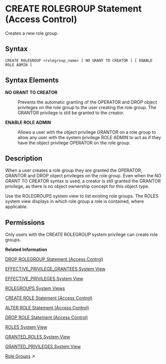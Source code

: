 <!-- loio6cf193279bb4481faf8f2c77f137250c -->

# CREATE ROLEGROUP Statement \(Access Control\)

Creates a new role group.



<a name="loio6cf193279bb4481faf8f2c77f137250c__sql_create_role_1sql_create_role_syntax"/>

## Syntax

```
CREATE ROLEGROUP <rolegroup_name> [ NO GRANT TO CREATOR ] [ ENABLE ROLE ADMIN ]
```



<a name="loio6cf193279bb4481faf8f2c77f137250c__sql_create_role_1sql_create_role_syntax_elements"/>

## Syntax Elements


<dl>
<dt><b>

NO GRANT TO CREATOR

</b></dt>
<dd>

Prevents the automatic granting of the OPERATOR and DROP object privileges on the role group to the user creating the role group. The GRANTOR privilege is still be granted to the creator.



</dd>
</dl>


<dl>
<dt><b>

ENABLE ROLE ADMIN

</b></dt>
<dd>

Allows a user with the object privilege GRANTOR on a role group to allow any user with the system privilege ROLE ADMIN to act as if they have the object privilege OPERATOR on the role group.



</dd>
</dl>



<a name="loio6cf193279bb4481faf8f2c77f137250c__sql_create_role_1sql_create_role_description"/>

## Description

When a user creates a role group they are granted the OPERATOR, GRANTOR and DROP object privileges on the role group. Even when the NO GRANT TO CREATOR syntax is used, a creator is still granted the GRANTOR privilege, as there is no object ownership concept for this object type.

Use the ROLEGROUPS system view to list existing role groups. The ROLES system view displays in which role group a role is contained, where applicable.



<a name="loio6cf193279bb4481faf8f2c77f137250c__section_jj5_hbd_pbb"/>

## Permissions

Only users with the CREATE ROLEGROUP system privilege can create role groups.

**Related Information**  


[DROP ROLEGROUP Statement \(Access Control\)](drop-rolegroup-statement-access-control-9506eaa.md "Drops an existing role group.")

[EFFECTIVE\_PRIVILEGE\_GRANTEES System View](../../020-System-Views-Reference/021-System-Views/effective-privilege-grantees-system-view-2a8987c.md "Provides information about who was granted (explicitly or implicitly via roles) a specified privilege.")

[EFFECTIVE\_PRIVILEGES System View](../../020-System-Views-Reference/021-System-Views/effective-privileges-system-view-20a2f3e.md "Provides the privileges of the specified user.")

[ROLEGROUPS System Views](../../020-System-Views-Reference/021-System-Views/rolegroups-system-views-5e2b4b9.md "Shows available role groups.")

[CREATE ROLE Statement \(Access Control\)](create-role-statement-access-control-20d4a23.md "Creates a new role.")

[ALTER ROLE Statement \(Access Control\)](alter-role-statement-access-control-c16ff34.md "Sets or unsets the role group of a role, and adds or drops the mapping of LDAP groups to a role.")

[DROP ROLE Statement \(Access Control\)](drop-role-statement-access-control-20d74f7.md "Drops a role.")

[ROLES System View](../../020-System-Views-Reference/021-System-Views/roles-system-view-20cd8af.md "Shows available roles.")

[GRANTED\_ROLES System View](../../020-System-Views-Reference/021-System-Views/granted-roles-system-view-20a5c3b.md "Provides information about roles granted to users or other roles.")

[GRANTED\_PRIVILEGES System View](../../020-System-Views-Reference/021-System-Views/granted-privileges-system-view-20a5958.md "Provides information about privileges and roles granted to users.")

[Role Groups](https://help.sap.com/viewer/a1317de16a1e41a6b0ff81849d80713c/2023_4_QRC/en-US/33dfc7ed4ff648abbbaab4aefb7070d4.html "Role groups support a separation of role management tasks. This is useful if you want different aspects of your authorization setup managed by different administrators. In an SAP HANA Cloud environment, SAP uses role groups to separate the management of customer-owned roles and SAP-owned roles and therefore the authorization on underlying objects.") :arrow_upper_right:

